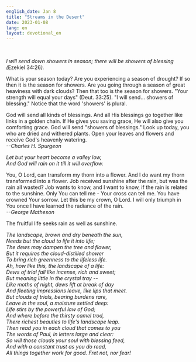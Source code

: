 ```yaml
---
english_date: Jan 8
title: "Streams in the Desert"
date: 2023-01-08
lang: en
layout: devotional_en
---
```



<br/>

<p><em>I will send down showers in season; there will be showers of blessing (</em>Ezekiel 34:26<em>).</em>

</p>

<p>What is your season today? Are you experiencing a season of drought? If so then it is the season for showers. Are you going through a season of great heaviness with dark clouds? Then that too is the season for showers. "Your strength will equal your days" (Deut. 33:25). "I will send... showers of blessing." Notice that the word 'showers' is plural.

</p>

<p>God will send all kinds of blessings. And all His blessings go together like links in a golden chain. If He gives you saving grace, He will also give you comforting grace. God will send "showers of blessings." Look up today, you who are dried and withered plants. Open your leaves and flowers and receive God's heavenly watering.<br/> <em>--Charles H. Spurgeon</em>

</p>

<p><em>Let but your heart become a valley low,<br/> And God will rain on it till it will overflow.</em>

</p>

<p>You, O Lord, can transform my thorn into a flower. And I do want my thorn transformed into a flower. Job received sunshine after the rain, but was the rain all wasted? Job wants to know, and I want to know, if the rain is related to the sunshine. Only You can tell me - Your cross can tell me. You have crowned Your sorrow. Let this be my crown, O Lord. I will only triumph in You once I have learned the radiance of the rain.<br/> <em>--George Matheson</em>

</p>

<p>The fruitful life seeks rain as well as sunshine.

</p>

<p><em>The landscape, brown and dry beneath the sun,<br/> Needs but the cloud to life it into life;<br/> The dews may dampen the tree and flower,<br/> But it requires the cloud-distilled shower<br/> To bring rich greenness to the lifeless life.<br/> Ah, how like this, the landscape of a life:<br/> Dews of trial fall like incense, rich and sweet;<br/> But meaning little in the crystal tray --<br/> Like moths of night, dews lift at break of day<br/> And fleeting impressions leave, like lips that meet.<br/> But clouds of trials, bearing burdens rare,<br/> Leave in the soul, a moisture settled deep:<br/> Life stirs by the powerful law of God;<br/> And where before the thirsty camel trod,<br/> There richest beauties to life's landscape leap.<br/> Then read you in each cloud that comes to you<br/> The words of Paul, in letters large and clear:<br/> So will those clouds your soul with blessing feed,<br/> And with a constant trust as you do read,<br/> All things together work for good. Fret not, nor fear!</em>

</p>

<p></p>
